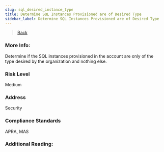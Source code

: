 ```yaml
---
slug: sql_desired_instance_type
title: Determine SQL Instances Provisioned are of Desired Type
sidebar_label: Determine SQL Instances Provisioned are of Desired Type
---
```

> [Back](../../gcpsqlmonitoring)

### More Info:
Determine if the SQL instances provisioned in the account are only of the type desired by the organization and nothing else.

### Risk Level
Medium

### Address
Security

### Compliance Standards
APRA, MAS

### Additional Reading:
